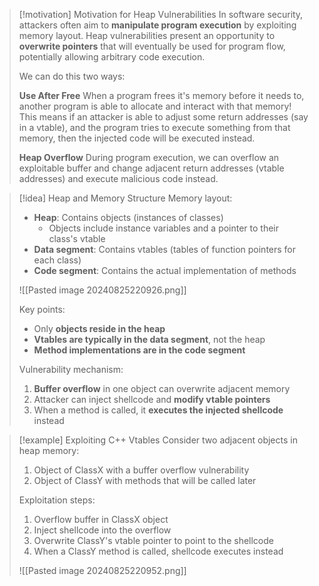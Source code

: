 > [!motivation] Motivation for Heap Vulnerabilities
> In software security, attackers often aim to **manipulate program execution** by exploiting memory layout. Heap vulnerabilities present an opportunity to **overwrite pointers** that will eventually be used for program flow, potentially allowing arbitrary code execution.
> 
> We can do this two ways:
> 
> **Use After Free**
> When a program frees it's memory before it needs to, another program is able to allocate and interact with that memory! This means if an attacker is able to adjust some return addresses (say in a vtable), and the program tries to execute something from that memory, then the injected code will be executed instead.
> 
> **Heap Overflow**
> During program execution, we can overflow an exploitable buffer and change adjacent return addresses (vtable addresses) and execute malicious code instead.

> [!idea] Heap and Memory Structure
> Memory layout:
> - **Heap**: Contains objects (instances of classes)
>   - Objects include instance variables and a pointer to their class's vtable
> - **Data segment**: Contains vtables (tables of function pointers for each class)
> - **Code segment**: Contains the actual implementation of methods
> 
> ![[Pasted image 20240825220926.png]]
> 
> Key points:
> - Only **objects reside in the heap**
> - **Vtables are typically in the data segment**, not the heap
> - **Method implementations are in the code segment**
> 
> Vulnerability mechanism:
> 1. **Buffer overflow** in one object can overwrite adjacent memory
> 2. Attacker can inject shellcode and **modify vtable pointers**
> 3. When a method is called, it **executes the injected shellcode** instead


> [!example] Exploiting C++ Vtables
> Consider two adjacent objects in heap memory:
> 1. Object of ClassX with a buffer overflow vulnerability
> 2. Object of ClassY with methods that will be called later
> 
> Exploitation steps:
> 1. Overflow buffer in ClassX object
> 2. Inject shellcode into the overflow
> 3. Overwrite ClassY's vtable pointer to point to the shellcode
> 4. When a ClassY method is called, shellcode executes instead
> 
> ![[Pasted image 20240825220952.png]]

